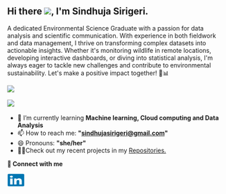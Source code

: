 ## Hi there <img src="https://github.com/MartinHeinz/MartinHeinz/blob/master/wave.gif" width="30">, I'm Sindhuja Sirigeri.

A dedicated Environmental Science Graduate with a passion for data analysis and scientific communication. With experience in both fieldwork and data management, I thrive on transforming complex datasets into actionable insights. Whether it's monitoring wildlife in remote locations, developing interactive dashboards, or diving into statistical analysis, I'm always eager to tackle new challenges and contribute to environmental sustainability. Let's make a positive impact together! 🌱📊

![](https://komarev.com/ghpvc/?username=sindhujaSirigeri&color=ff69b4&base=27)

![](https://img.shields.io/github/followers/sindhujasirigeri?style=flat&logo=GitHub&label=GitHub%20Followers&labelColor=abcde&logoColor=ff69b4&color=ff69b4)

- 🌱 I’m currently learning **Machine learning, Cloud computing and Data Analysis**
- 📫 How to reach me: **"sindhujasirigeri@gmail.com"**
- 😄 Pronouns: **"she/her"**
- 🐱‍🏍Check out my recent projects in my <a href='https://github.com/sindhujaSirigeri?tab=repositories'>Repositories.</li></a>

**🤝 Connect with me**

<a href="https://www.linkedin.com/in/sindhujasirigeri/" target="_blank"> 
  <img src="https://github.com/devicons/devicon/blob/master/icons/linkedin/linkedin-original.svg" alt="LinkedIn Profile" height="30" width="40">
</a>



<!--
**sindhujaSirigeri/sindhujaSirigeri** is a ✨ _special_ ✨ repository because its `README.md` (this file) appears on your GitHub profile.

Here are some ideas to get you started:

- 🔭 I’m currently working on ...
- 🌱 I’m currently learning ...
- 👯 I’m looking to collaborate on ...
- 🤔 I’m looking for help with ...
- 💬 Ask me about ...
- 📫 How to reach me: ...
- 😄 Pronouns: ...
- ⚡ Fun fact: ...
-->
